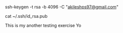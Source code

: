 ssh-keygen -t rsa -b 4096 -C "akileshps97@gmail.com"

cat ~/.ssh/id_rsa.pub


This is my another testing exercise
Yo
